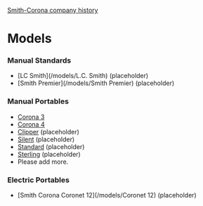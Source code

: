 <!-- TITLE: Corona -->
<!-- SUBTITLE: Add a quick summary of Corona --> 

[Smith-Corona company history](/history/corona)
# Models
### Manual Standards
* [LC Smith](/models/L.C. Smith) (placeholder)
* [Smith Premier](/models/Smith Premier) (placeholder)

### Manual Portables
* [Corona 3](/models/corona/3)
* [Corona 4](/models/corona/4)
* [Clipper](/models/corona/clipper) (placeholder)
* [Silent](/models/corona/silent) (placeholder)
* [Standard](/models/corona/standard) (placeholder)
* [Sterling](/models/corona/sterling) (placeholder)
* Please add more.

### Electric Portables
* [Smith Corona Coronet 12](/models/Coronet 12) (placeholder)
